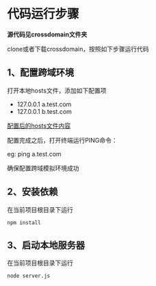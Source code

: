 # 代码运行步骤
**源代码见crossdomain文件夹**

clone或者下载crossdomain，按照如下步骤运行代码
## 1、配置跨域环境
打开本地hosts文件，添加如下配置项

* 127.0.0.1 a.test.com
* 127.0.0.1 b.test.com

[配置后的hosts文件内容](https://github.com/ToBeNumerOne/cross-domain/blob/master/hosts)

配置完成之后，打开终端运行PING命令：

eg: ping a.test.com

确保配置跨域模拟环境成功

## 2、安装依赖
在当前项目根目录下运行

````
npm install
````

## 3、启动本地服务器
在当前项目根目录下运行

````
node server.js
````



